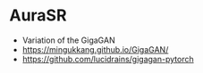 # AuraSR

- Variation of the GigaGAN
- https://mingukkang.github.io/GigaGAN/
- https://github.com/lucidrains/gigagan-pytorch